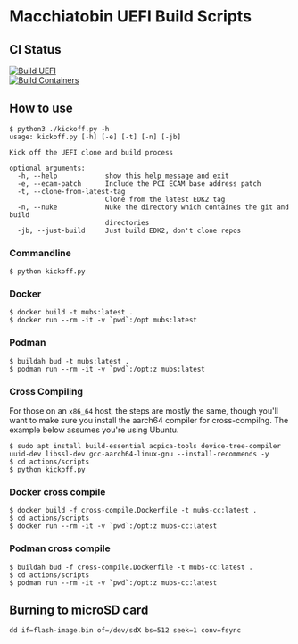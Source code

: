 # Macchiatobin UEFI Build Scripts

## CI Status

[![Build UEFI](https://github.com/AdrianKoshka/macc-uefi-build-script/actions/workflows/build.yml/badge.svg)](https://github.com/AdrianKoshka/macc-uefi-build-script/actions/workflows/build.yml) <br>
[![Build Containers](https://github.com/AdrianKoshka/macc-uefi-build-script/actions/workflows/container.yml/badge.svg)](https://github.com/AdrianKoshka/macc-uefi-build-script/actions/workflows/container.yml)

## How to use

```
$ python3 ./kickoff.py -h   
usage: kickoff.py [-h] [-e] [-t] [-n] [-jb]

Kick off the UEFI clone and build process

optional arguments:
  -h, --help            show this help message and exit
  -e, --ecam-patch      Include the PCI ECAM base address patch
  -t, --clone-from-latest-tag
                        Clone from the latest EDK2 tag
  -n, --nuke            Nuke the directory which containes the git and build
                        directories
  -jb, --just-build     Just build EDK2, don't clone repos
```

### Commandline

```shell
$ python kickoff.py
```

### Docker

```shell
$ docker build -t mubs:latest .
$ docker run --rm -it -v `pwd`:/opt mubs:latest
```

### Podman

```shell
$ buildah bud -t mubs:latest .
$ podman run --rm -it -v `pwd`:/opt:z mubs:latest
```

### Cross Compiling

For those on an `x86_64` host, the steps are mostly the same, though you'll want
to make sure you install the aarch64 compiler for cross-compilng. The example
below assumes you're using Ubuntu.

```shell
$ sudo apt install build-essential acpica-tools device-tree-compiler uuid-dev libssl-dev gcc-aarch64-linux-gnu --install-recommends -y
$ cd actions/scripts
$ python kickoff.py
```

### Docker cross compile

```shell
$ docker build -f cross-compile.Dockerfile -t mubs-cc:latest .
$ cd actions/scripts
$ docker run --rm -it -v `pwd`:/opt:z mubs-cc:latest
```

### Podman cross compile

```shell
$ buildah bud -f cross-compile.Dockerfile -t mubs-cc:latest .
$ cd actions/scripts
$ podman run --rm -it -v `pwd`:/opt:z mubs-cc:latest
```

## Burning to microSD card

`dd if=flash-image.bin of=/dev/sdX bs=512 seek=1 conv=fsync`
